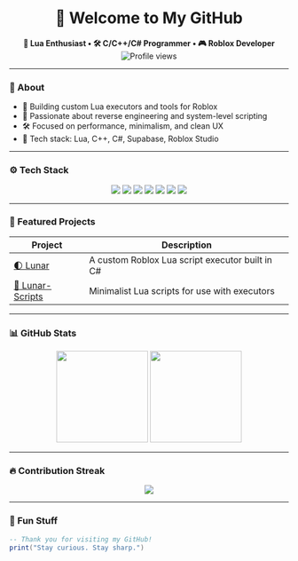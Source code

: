 <h1 align="center">🌙 Welcome to My GitHub</h1>

<p align="center">
  <strong>🚀 Lua Enthusiast • 🛠️ C/C++/C# Programmer • 🎮 Roblox Developer</strong><br>
  <img src="https://komarev.com/ghpvc/?username=ItsMeD4N&style=flat&color=gray" alt="Profile views" />
</p>

---

### 🧠 About

- 🔧 Building custom Lua executors and tools for Roblox
- 🌌 Passionate about reverse engineering and system-level scripting
- 🛠️ Focused on performance, minimalism, and clean UX
- 💬 Tech stack: Lua, C++, C#, Supabase, Roblox Studio

---

### ⚙️ Tech Stack

<p align="center">
  <img src="https://img.shields.io/badge/Lua-2C2D30?style=for-the-badge&logo=lua&logoColor=white" />
  <img src="https://img.shields.io/badge/C-2C2D30?style=for-the-badge&logo=c&logoColor=white" />
  <img src="https://img.shields.io/badge/C%23-2C2D30?style=for-the-badge&logo=csharp&logoColor=white" />
  <img src="https://img.shields.io/badge/JavaScript-2C2D30?style=for-the-badge&logo=javascript&logoColor=white" />
  <img src="https://img.shields.io/badge/React-2C2D30?style=for-the-badge&logo=react&logoColor=white" />
  <img src="https://img.shields.io/badge/Supabase-2C2D30?style=for-the-badge&logo=supabase&logoColor=white" />
  <img src="https://img.shields.io/badge/Roblox-2C2D30?style=for-the-badge&logo=roblox&logoColor=white" />
</p>

---

### 🌟 Featured Projects

| Project                                                       | Description                                     |
| ------------------------------------------------------------- | ----------------------------------------------- |
| [🌓 Lunar](https://github.com/ItsMeD4N/Lunar)                 | A custom Roblox Lua script executor built in C# |
| [📜 Lunar-Scripts](https://github.com/ItsMeD4N/Lunar-Scripts) | Minimalist Lua scripts for use with executors   |

---

### 📊 GitHub Stats

<p align="center">
  <img src="https://github-readme-stats.vercel.app/api?username=ItsMeD4N&show_icons=true&theme=dark&hide_border=true" height="165">
  <img src="https://github-readme-stats.vercel.app/api/top-langs/?username=ItsMeD4N&layout=compact&theme=dark&hide_border=true" height="165">
</p>

---

### 🔥 Contribution Streak

<p align="center">
  <img src="https://streak-stats.demolab.com?user=ItsMeD4N&theme=dark&hide_border=true" />
</p>

---

### 🧩 Fun Stuff

```lua
-- Thank you for visiting my GitHub!
print("Stay curious. Stay sharp.")
```
